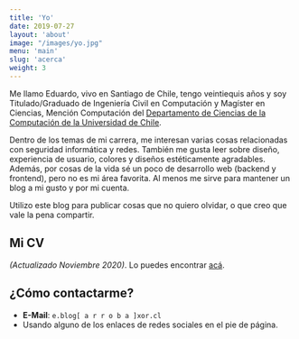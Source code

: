 ```yaml
---
title: 'Yo'
date: 2019-07-27
layout: 'about'
image: "/images/yo.jpg"
menu: 'main'
slug: 'acerca'
weight: 3
---
```


Me llamo Eduardo, vivo en Santiago de Chile, tengo veintiequis años y soy Titulado/Graduado de Ingeniería Civil en Computación y Magíster en Ciencias, Mención Computación del [Departamento de Ciencias de la Computación de la Universidad de Chile](https://dcc.uchile.cl).

Dentro de los temas de mi carrera, me interesan varias cosas relacionadas con seguridad informática y redes. También me gusta leer sobre diseño, experiencia de usuario, colores y diseños estéticamente agradables. Además, por cosas de la vida sé un poco de desarrollo web (backend y frontend), pero no es mi área favorita. Al menos me sirve para mantener un blog a mi gusto y por mi cuenta.

Utilizo este blog para publicar cosas que no quiero olvidar, o que creo que vale la pena compartir.

## Mi CV

_(Actualizado Noviembre 2020)_. Lo puedes encontrar [acá](/static/cv.pdf).

## ¿Cómo contactarme?

* **E-Mail**: `e.blog[ a r r o b a ]xor.cl`
* Usando alguno de los enlaces de redes sociales en el pie de página.

